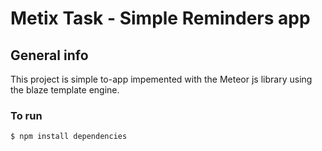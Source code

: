 # Metix Task - Simple Reminders app

## General info
This project is simple to-app impemented with the Meteor js library using the blaze template engine.

### To run

`$ npm install dependencies`
